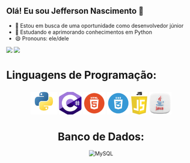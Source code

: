 ## Olá! Eu sou Jefferson Nascimento 👋


- 🔭 Estou em busca de uma oportunidade como desenvolvedor júnior
- 🌱 Estudando e aprimorando conhecimentos em Python
- 😄 Pronouns: ele/dele
  
<div>
  <a href-"https://github.com/nascimentojefferson">
    <img height="180cm" src="https://github-readme-stats.vercel.app/api?username=nascimentojefferson&show_icons=true&theme=radical&include_all_commits=true&count_private=true"/>
    <img height="180cm" src="https://github-readme-stats.vercel.app/api/top-langs/?username=nascimentojefferson&layout=donut&langs_count=16&theme=radical"/>
</div>
  <h1><p><strong>Linguagens de Programação:</strong></p></h1>
    
   <div  style="text-align: center;">
<img src="https://github.com/Carlos-CGS/Projeto-AssistenteBusca/blob/main/img/python.png" height="60"/>
<img src="https://github.com/Carlos-CGS/Projeto-AssistenteBusca/blob/main/img/csharp.png" height="60"/>
<img src="https://github.com/Carlos-CGS/Projeto-AssistenteBusca/blob/main/img/html.png" height="60"/>
<img src="https://github.com/Carlos-CGS/Projeto-AssistenteBusca/blob/main/img/css.png" height="60"/>
<img src="https://github.com/Carlos-CGS/Projeto-AssistenteBusca/blob/main/img/javascript.png" height="60"/>
<img src="https://github.com/Carlos-CGS/Projeto-AssistenteBusca/blob/main/img/java.png" height="60"/>
</div> 
  <div style="text-align: center;">
   <h1><p align="center"></p><strong>Banco de Dados:</strong></h1></p>
     
  ![MySQL](https://img.shields.io/badge/MySQL-005C84?style=for-the-badge&logo=mysql&logoColor=white) 
 </div>
 </div>
